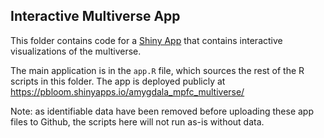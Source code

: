 ## Interactive Multiverse App

This folder contains code for a [Shiny App](https://pbloom.shinyapps.io/amygdala_mpfc_multiverse/) that contains interactive visualizations of the multiverse. 

The main application is in the `app.R` file, which sources the rest of the R scripts in this folder. The app is deployed publicly at https://pbloom.shinyapps.io/amygdala_mpfc_multiverse/

Note: as identifiable data have been removed before uploading these app files to Github, the scripts here will not run as-is without data. 